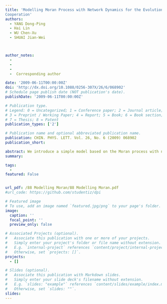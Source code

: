 ```yaml
---
title: 'Modelling Moran Process with Network Dynamics for the Evolution of
Cooperation'
authors:
  - YANG Dong-Ping
  - Hai Lin
  - WU Chen-Xu
  - SHUAI Jian-Wei



author_notes:  
  -   
  -  
  -  
  -  Corresponding author     

date: '2009-06-11T00:00:00Z'
doi: 'http://dx.doi.org/10.1088/0256-307X/26/6/068902'
# Schedule page publish date (NOT publication's date).
publishDate: '2009-06-11T00:00:00Z'

# Publication type.
# Legend: 0 = Uncategorized; 1 = Conference paper; 2 = Journal article;
# 3 = Preprint / Working Paper; 4 = Report; 5 = Book; 6 = Book section;
# 7 = Thesis; 8 = Patent
publication_types: ['2']

# Publication name and optional abbreviated publication name.
publication: CHIN. PHYS. LETT. Vol. 26, No. 6 (2009) 068902
publication_short: 

abstract: We introduce a simple model based on the Moran process with network dynamics. Using pair approximation, the cooperation frequencies at equilibrium states are deduced for general interactions. Three usual social dilemmas are discussed in the framework of our model. It is found that they all have a phase transition at the same value of cost-to-benefit ratio. For the prisoner's dilemma game, notably it is exactly the simple rule reported in the literature [Nature 441 (2006) 502]. In our model, the simple rule results from the parent-offspring link. Thus the basic mechanism for cooperation enhancement in network reciprocity is in line with the Hamilton rule of kin selection. Our simulations verify the analysis obtained from pair approximation.
summary: 

tags:
  - 
featured: False


url_pdf: /88 Modelling Moran/88 Modelling Moran.pdf
#url_code: https://github.com/studentiz/dpi

# Featured image
# To use, add an image named `featured.jpg/png` to your page's folder.
image:
  caption: ''
  focal_point: ''
  preview_only: false

# Associated Projects (optional).
#   Associate this publication with one or more of your projects.
#   Simply enter your project's folder or file name without extension.
#   E.g. `internal-project` references `content/project/internal-project/index.md`.
#   Otherwise, set `projects: []`.
projects:
  - []

# Slides (optional).
#   Associate this publication with Markdown slides.
#   Simply enter your slide deck's filename without extension.
#   E.g. `slides: "example"` references `content/slides/example/index.md`.
#   Otherwise, set `slides: ""`.
slides:
---
```



